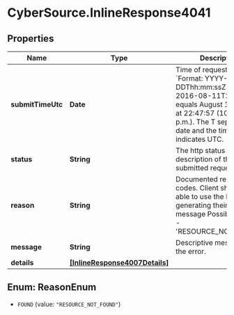 # CyberSource.InlineResponse4041

## Properties
Name | Type | Description | Notes
------------ | ------------- | ------------- | -------------
**submitTimeUtc** | **Date** | Time of request in UTC. &#x60;Format: YYYY-MM-DDThh:mm:ssZ&#x60;  Example 2016-08-11T22:47:57Z equals August 11, 2016, at 22:47:57 (10:47:57 p.m.). The T separates the date and the time. The Z indicates UTC.  | [optional] 
**status** | **String** | The http status description of the submitted request. | [optional] 
**reason** | **String** | Documented reason codes. Client should be able to use the key for generating their own error message Possible Values:   - &#39;RESOURCE_NOT_FOUND&#39;  | [optional] 
**message** | **String** | Descriptive message for the error. | [optional] 
**details** | [**[InlineResponse4007Details]**](InlineResponse4007Details.md) |  | [optional] 


<a name="ReasonEnum"></a>
## Enum: ReasonEnum


* `FOUND` (value: `"RESOURCE_NOT_FOUND"`)




